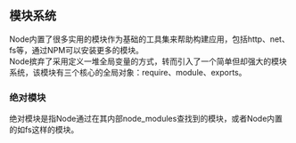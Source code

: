 ## 模块系统
Node内置了很多实用的模块作为基础的工具集来帮助构建应用，包括http、net、fs等，通过NPM可以安装更多的模块。    
Node摈弃了采用定义一堆全局变量的方式，转而引入了一个简单但却强大的模块系统，该模块有三个核心的全局对象：require、module、exports。

### 绝对模块
绝对模块是指Node通过在其内部node_modules查找到的模块，或者Node内置的如fs这样的模块。